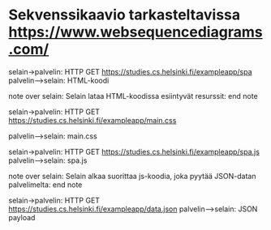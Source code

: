 # Sekvenssikaavio tarkasteltavissa https://www.websequencediagrams.com/

selain->palvelin: HTTP GET https://studies.cs.helsinki.fi/exampleapp/spa
palvelin-->selain: HTML-koodi

note over selain:
Selain lataa HTML-koodissa esiintyvät resurssit:
end note

selain->palvelin: HTTP GET https://studies.cs.helsinki.fi/exampleapp/main.css

palvelin-->selain: main.css

selain->palvelin: HTTP GET https://studies.cs.helsinki.fi/exampleapp/spa.js
palvelin-->selain: spa.js


note over selain:
Selain alkaa suorittaa js-koodia,
joka pyytää JSON-datan palvelimelta:
end note

selain->palvelin: HTTP GET https://studies.cs.helsinki.fi/exampleapp/data.json
palvelin-->selain: JSON payload
